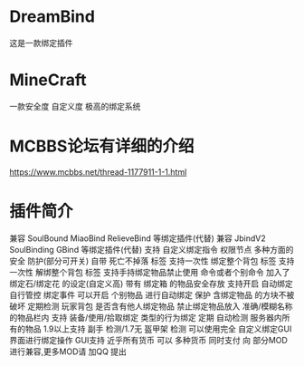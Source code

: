 # DreamBind
这是一款绑定插件

# MineCraft
一款安全度 自定义度 极高的绑定系统

# MCBBS论坛有详细的介绍
https://www.mcbbs.net/thread-1177911-1-1.html

# 插件简介

兼容 SoulBound MiaoBind RelieveBind 等绑定插件(代替)
兼容 JbindV2 SoulBinding GBind 等绑定插件(代替)
支持 自定义绑定指令 权限节点
多种方面的 安全 防护(部分可开关)
自带 死亡不掉落 标签
支持一次性 绑定整个背包 标签
支持一次性 解绑整个背包 标签
支持手持绑定物品禁止使用 命令或者个别命令
加入了 绑定石/绑定花 的设定(自定义高)
带有 绑定箱 的物品安全存放
支持开启 自动绑定 自行管控 绑定事件
可以开启 个别物品 进行自动绑定
保护 含绑定物品 的方块不被破坏
定期检测 玩家背包 是否含有他人绑定物品
禁止绑定物品放入 准确/模糊名称 的物品栏内
支持 装备/使用/拾取绑定 类型的行为绑定
定期 自动检测 服务器内所有的物品
1.9以上支持 副手 检测/1.7无 盔甲架 检测
可以使用完全 自定义绑定GUI 界面进行绑定操作
GUI支持 近乎所有货币 可以 多种货币 同时支付
向 部分MOD 进行兼容,更多MOD请 加QQ 提出

